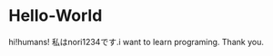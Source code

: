 # Hello-World
</s></s></s></s></s></s></s></s>
hi!humans!</s></s></s></s></s></s></s></s>
</s></s></s></s></s></s></s></s>
私はnori1234です.i  want  to learn programing. Thank you.
